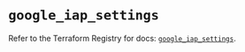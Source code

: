 # `google_iap_settings`

Refer to the Terraform Registry for docs: [`google_iap_settings`](https://registry.terraform.io/providers/hashicorp/google-beta/6.36.0/docs/resources/google_iap_settings).

